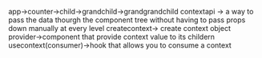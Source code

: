 app->counter->child->grandchild->grandgrandchild
contextapi -> a way to pass the data thourgh the component tree without having  to pass props down manually at every level
createcontext-> create context object
provider->component that provide context value to its childern
usecontext(consumer)->hook that allows you to consume a context